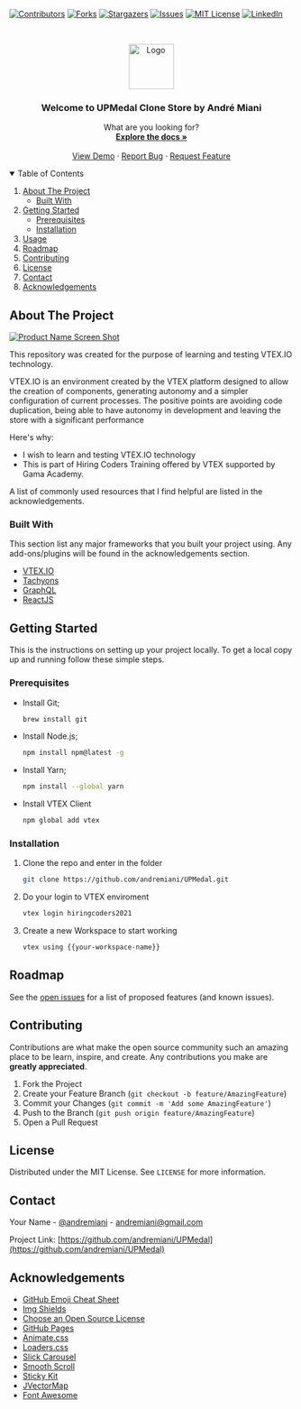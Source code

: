 <!--
*** Thanks for checking out my README file. Created from
*** andremiani/UPMedal
-->


<!-- PROJECT SHIELDS -->
<!--
*** I'm using markdown "reference style" links for readability.
*** Reference links are enclosed in brackets [ ] instead of parentheses ( ).
*** See the bottom of this document for the declaration of the reference variables
*** for contributors-url, forks-url, etc. This is an optional, concise syntax you may use.
*** https://www.markdownguide.org/basic-syntax/#reference-style-links
-->
[![Contributors][contributors-shield]][contributors-url]
[![Forks][forks-shield]][forks-url]
[![Stargazers][stars-shield]][stars-url]
[![Issues][issues-shield]][issues-url]
[![MIT License][license-shield]][license-url]
[![LinkedIn][linkedin-shield]][linkedin-url]



<!-- PROJECT LOGO -->
<br />
<p align="center">
  <a href="https://github.com/andremiani/UPMedal">
    <img src="images/logo.png" alt="Logo" width="80" height="80">
  </a>

  <h3 align="center">Welcome to UPMedal Clone Store by André Miani</h3>

  <p align="center">
    What are you looking for?
    <br />
    <a href="https://github.com/andremiani/UPMedal"><strong>Explore the docs »</strong></a>
    <br />
    <br />
    <a href="https://andremiani--hiringcoders2021.myvtex.com/">View Demo</a>
    ·
    <a href="https://github.com/andremiani/UPMedal/issues">Report Bug</a>
    ·
    <a href="https://github.com/andremiani/UPMedal/issues">Request Feature</a>
  </p>
</p>



<!-- TABLE OF CONTENTS -->
<details open="open">
  <summary>Table of Contents</summary>
  <ol>
    <li>
      <a href="#about-the-project">About The Project</a>
      <ul>
        <li><a href="#built-with">Built With</a></li>
      </ul>
    </li>
    <li>
      <a href="#getting-started">Getting Started</a>
      <ul>
        <li><a href="#prerequisites">Prerequisites</a></li>
        <li><a href="#installation">Installation</a></li>
      </ul>
    </li>
    <li><a href="#usage">Usage</a></li>
    <li><a href="#roadmap">Roadmap</a></li>
    <li><a href="#contributing">Contributing</a></li>
    <li><a href="#license">License</a></li>
    <li><a href="#contact">Contact</a></li>
    <li><a href="#acknowledgements">Acknowledgements</a></li>
  </ol>
</details>



<!-- ABOUT THE PROJECT -->
## About The Project

[![Product Name Screen Shot][product-screenshot]](https://andremianiupmedal--hiringcoders2021.myvtex.com/)

This repository was created for the purpose of learning and testing VTEX.IO technology.

VTEX.IO is an environment created by the VTEX platform designed to allow the creation of components, generating autonomy and a simpler configuration of current processes. The positive points are avoiding code duplication, being able to have autonomy in development and leaving the store with a significant performance

Here's why:
* I wish to learn and testing VTEX.IO technology
* This is part of Hiring Coders Training offered by VTEX supported by Gama Academy.

A list of commonly used resources that I find helpful are listed in the acknowledgements.

### Built With

This section list any major frameworks that you built your project using. Any add-ons/plugins will be found in the acknowledgements section.

* [VTEX.IO](https://vtex.io/)
* [Tachyons](https://tachyons.io/)
* [GraphQL](https://graphql.org/)
* [ReactJS](https://reactjs.org/)



<!-- GETTING STARTED -->
## Getting Started

This is the instructions on setting up your project locally.
To get a local copy up and running follow these simple steps.

### Prerequisites

* Install Git;
  ```sh
  brew install git
  ```
  
* Install Node.js;
  ```sh
  npm install npm@latest -g
  ```
  
* Install Yarn;
  ```sh
  npm install --global yarn
  ```
  

* Install VTEX Client
  ```sh
  npm global add vtex
  ```



### Installation

1. Clone the repo and enter in the folder
   ```sh
   git clone https://github.com/andremiani/UPMedal.git
   ```
2. Do your login to VTEX enviroment
   ```sh
   vtex login hiringcoders2021
   ```
3. Create a new Workspace to start working
   ```sh
   vtex using {{your-workspace-name}}
   ```


<!-- ROADMAP -->
## Roadmap

See the [open issues](https://github.com/andremiani/UPMedal/issues) for a list of proposed features (and known issues).



<!-- CONTRIBUTING -->
## Contributing

Contributions are what make the open source community such an amazing place to be learn, inspire, and create. Any contributions you make are **greatly appreciated**.

1. Fork the Project
2. Create your Feature Branch (`git checkout -b feature/AmazingFeature`)
3. Commit your Changes (`git commit -m 'Add some AmazingFeature'`)
4. Push to the Branch (`git push origin feature/AmazingFeature`)
5. Open a Pull Request



<!-- LICENSE -->
## License

Distributed under the MIT License. See `LICENSE` for more information.



<!-- CONTACT -->
## Contact

Your Name - [@andremiani](https://twitter.com/andremiani) - andremiani@gmail.com

Project Link: [https://github.com/andremiani/UPMedal](https://github.com/andremiani/UPMedal)



<!-- ACKNOWLEDGEMENTS -->
## Acknowledgements
* [GitHub Emoji Cheat Sheet](https://www.webpagefx.com/tools/emoji-cheat-sheet)
* [Img Shields](https://shields.io)
* [Choose an Open Source License](https://choosealicense.com)
* [GitHub Pages](https://pages.github.com)
* [Animate.css](https://daneden.github.io/animate.css)
* [Loaders.css](https://connoratherton.com/loaders)
* [Slick Carousel](https://kenwheeler.github.io/slick)
* [Smooth Scroll](https://github.com/cferdinandi/smooth-scroll)
* [Sticky Kit](http://leafo.net/sticky-kit)
* [JVectorMap](http://jvectormap.com)
* [Font Awesome](https://fontawesome.com)





<!-- MARKDOWN LINKS & IMAGES -->
<!-- https://www.markdownguide.org/basic-syntax/#reference-style-links -->
[contributors-shield]: https://img.shields.io/github/contributors/andremiani/UPMedal.svg?style=for-the-badge
[contributors-url]: https://github.com/andremiani/UPMedal/graphs/contributors
[forks-shield]: https://img.shields.io/github/forks/andremiani/UPMedal.svg?style=for-the-badge
[forks-url]: https://github.com/andremiani/UPMedal/network/members
[stars-shield]: https://img.shields.io/github/stars/andremiani/UPMedal.svg?style=for-the-badge
[stars-url]: https://github.com/andremiani/UPMedal/stargazers
[issues-shield]: https://img.shields.io/github/issues/andremiani/UPMedal.svg?style=for-the-badge
[issues-url]: https://github.com/andremiani/UPMedal.svg/issues
[license-shield]: https://img.shields.io/github/license/andremiani/UPMedal.svg?style=for-the-badge
[license-url]: https://github.com/andremiani/UPMedal/blob/master/LICENSE.txt
[linkedin-shield]: https://img.shields.io/badge/-LinkedIn-black.svg?style=for-the-badge&logo=linkedin&colorB=555
[linkedin-url]: https://linkedin.com/in/andremiani
[product-screenshot]: images/screenshot.png
